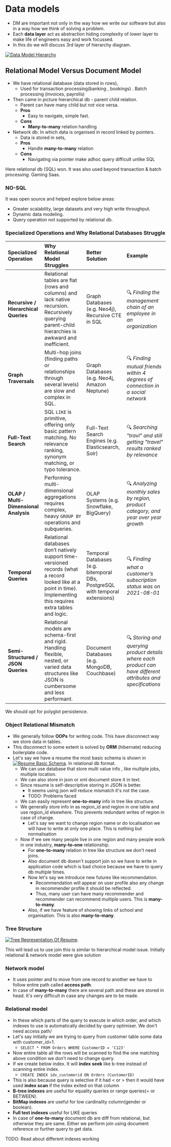 # Data models

* DM are important not only in the way how we write our software but also in a way how we think of solving a problem.
* Each **data layer** act as abstraction hiding complexity of lower layer to make life of engineers easy and work focussed.
* In this do we will discuss 3rd layer of hierarchy diagram.

[![Data Model Hierarchy](Images/Data%20Model%20Hierarchy.png)](Images/Data%20Model%20Hierarchy.png)

## Relational Model Versus Document Model

* We have relational database (data stored in rows), 
  * Used for transaction processing(banking , bookings) . Batch processing (invoices, payrolls)
* Then came in picture hierarchical db - parent child relation. 
  * Parent can have many child but not vice versa.
  * **Pros**
    * Easy to navigate, simple fast.
  * **Cons**
    * **Many-to-many** relation handling
* Network db: In which data is organised in record linked by pointers.
  * Data is stored in sets,
  * **Pros**
    * Handle **many-to-many** relation
  * **Cons**
    * Navigating via pointer make adhoc query difficult unlike SQL

Here relational db (SQL) won. It was also used beyond transaction & batch processing. Gaming Saas.

### NO-SQL

It was open source and helped explore below areas:
* Greater scalability, large datasets and very high write throughput.
* Dynamic data modeling.
* Query operation not supported by relational db.

### Specialized Operations and Why Relational Databases Struggle

| Specialized Operation                 | Why Relational Model Struggles                                                                                                                                        | Better Solution                                                               | Example                                                                                                       |
|:--------------------------------------|:----------------------------------------------------------------------------------------------------------------------------------------------------------------------|:------------------------------------------------------------------------------|:--------------------------------------------------------------------------------------------------------------|
| **Recursive / Hierarchical Queries**  | Relational tables are flat (rows and columns) and lack native recursion. Recursively querying parent-child hierarchies is awkward and inefficient.                    | Graph Databases (e.g. Neo4j), Recursive CTE in SQL                            | 🔍 *Finding the management chain of an employee in an organization*                                           |
| **Graph Traversals**                  | Multi-hop joins (finding paths or relationships through several levels) are slow and complex in SQL.                                                                  | Graph Databases (e.g. Neo4j, Amazon Neptune)                                  | 🔍 *Finding mutual friends within 4 degrees of connection in a social network*                                |
| **Full-Text Search**                  | SQL `LIKE` is primitive, offering only basic pattern matching. No relevance ranking, synonym matching, or typo tolerance.                                             | Full-Text Search Engines (e.g. Elasticsearch, Solr)                           | 🔍 *Searching "travl" and still getting "travel" results ranked by relevance*                                 |
| **OLAP / Multi-Dimensional Analysis** | Performing multi-dimensional aggregations requires complex, heavy `GROUP BY` operations and subqueries.                                                               | OLAP Systems (e.g. Snowflake, BigQuery)                                       | 🔍 *Analyzing monthly sales by region, product category, and year over year growth*                           |
| **Temporal Queries**                  | Relational databases don’t natively support time-versioned records (what a record looked like at a point in time). Implementing this requires extra tables and logic. | Temporal Databases (e.g. bitemporal DBs, PostgreSQL with temporal extensions) | 🔍 *Finding what a customer’s subscription status was on 2021-08-01*                                          |
| **Semi-Structured / JSON Queries**    | Relational models are schema-first and rigid. Handling flexible, nested, or varied data structures like JSON is cumbersome and less performant.                       | Document Databases (e.g. MongoDB, Couchbase)                                  | 🔍 *Storing and querying product details where each product can have different attributes and specifications* |

We should opt for polyglot persistence.

### Object Relational Mismatch

* We generally follow **OOPs** for writing code. This have disconnect way we store data in tables.
* This disconnect to some extent is solved by **ORM** (hibernate) reducing boilerplate code.
* Let's say we have a resume the most basic schema is shown in  [![Resume Basic Schema](Images/Resume%20Basic%20Schema.png)](Images/Resume%20Basic%20Schema.png). In relational db format.
  * We can use database that store multi value info , like multiple jobs, multiple location.
  * We can also store in json or xml document store it in text.
  * Since resume is self-descriptive storing in JSON is better.
    * It seems using json will reduce mismatch it's not the case.
    * TODO: Problems faced
  * We can easily represent **one-to-many** info in tree like structure.
  * We generally store info in as region_id and region in one table and use region_id elsewhere. This prevents redundant writes of region in case of change.
    * Let's say we want to change region name or do localisation we will have to write at only one place. This is nothing but normalisation
  * Now if we see many people live in one region and many people work in one industry, **many-to-one** relationship.
    * For **one-to-many** relation in tree like structure we don't need joins.
    * Also document db doesn't support join so we have to write in application code which is bad choice because we have to query db multiple times.
    * Now let's say we introduce new futures like recommendation.
      * Recommendation will appear on user profile also any change in recommender profile it should be reflected. 
      * Thus, many user can have many recommender and recommender can recommend multiple users. This is **many-to-many**.
    * Also, if we have feature of showing links of school and organisation. This is also **many-to-many**.

### **Tree Structure**
[![Tree Representation Of Resume](Images/Tree%20Representation%20Of%20Resume.png)](Images/Tree%20Representation%20Of%20Resume.png).
      
This will lead us to use join this is similar to hierarchical model issue. Initially relational & network model were give solution

### Network model

* It uses pointer and to move from one record to another we have to follow entire path called **access path**.
* In case of **many-to-many** there are several path and these are stored in head. It's very difficult in case any changes are to be made.

### Relational model

* In these which parts of the query to execute in which order, and which indexes to use  is automatically decided by query optimiser. We don't need access path/
* Let's say initially we are trying to query from customer table some data with customer_id=1.
  * ```SELECT * FROM Orders WHERE CustomerID = 'C123'```
* Now entire table all the rows will be scanned to find the one matching above condition we don't need to change query.
* If we create below index. It will **index seek** like b-tree instead of scanning entire index.
  * ```CREATE INDEX idx_customerid ON Orders (CustomerID)```
* This is also because query is selective if it had < or > then it would have used **index scan** if the index exited on that column
* **B-tree indexes** are useful for equality queries or range queries(= or BETWEEN).
* **BitMap indexes** are useful for low cardinality column(gender or boolean).
* **Full text indexes** useful for LIKE queries
* In case of **one-to-many** document db are diff from relational, but otherwise they are same. Either we perform join using document reference or further query to get data.

TODO: Read about different indexes working


